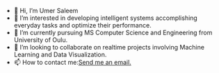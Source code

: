 - 👋 Hi, I’m Umer Saleem
- 👀 I’m interested in developing intelligent systems accomplishing everyday tasks and optimize their performance. 
- 🌱 I’m currently pursuing MS Computer Science and Engineering from University of Oulu.
- 💞️ I’m looking to collaborate on realtime projects involving Machine Learning and Data Visualization.
- 📫 How to contact me:<a href = "mailto: umersaleem64200@hotmail.com">Send me an email.</a>

<!---
umer-saleem/umer-saleem is a ✨ special ✨ repository because its `README.md` (this file) appears on your GitHub profile.
You can click the Preview link to take a look at your changes.
--->
